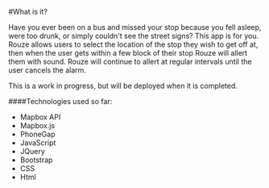 #What is it?

Have you ever been on a bus and missed your stop because you fell asleep, were too drunk, or simply couldn't see the street signs?  This app is for you.  Rouze allows users to select the location of the stop they wish to get off at, then when the user gets within a few block of their stop Rouze will allert them with sound.  Rouze will continue to allert at regular intervals until the user cancels the alarm.

This is a work in progress, but will be deployed when it is completed.

####Technologies used so far:
- Mapbox API
- Mapbox.js
- PhoneGap
- JavaScript
- JQuery
- Bootstrap
- CSS
- Html